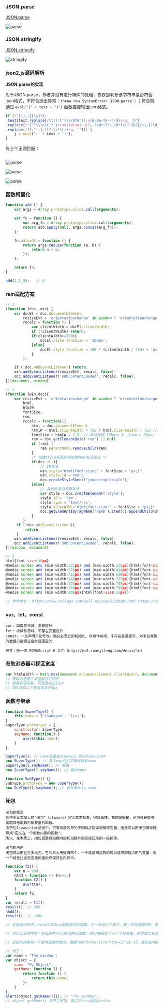 
### JSON.parse

[JSON.parse](https://www.ecma-international.org/ecma-262/6.0/#sec-json.parse)

![parse](https://github.com/jarvis12138/blog/blob/master/question/image/JSON.parse.png?raw=true)

### JSON.stringify

[JSON.stringify](https://www.ecma-international.org/ecma-262/6.0/#sec-json.stringify)

![stringify](https://github.com/jarvis12138/blog/blob/master/question/image/JSON.stringify.png?raw=true)

### json2.js源码解析

<b>JSON.parse的实现</b>

对于JSON.parse，作者并没有进行特殊的处理，仅仅是判断该字符串是否符合json格式，不符合抛出异常：`throw new SyntaxError('JSON.parse')` ；符合则通过 `eval('(' + text + ')')` 函数直接输出json格式。

```javascript
if (/^[\],:{}\s]*$/
.test(text.replace(/\\(?:["\\\/bfnrt]|u[0-9a-fA-F]{4})/g, '@')
.replace(/"[^"\\\n\r]*"|true|false|null|-?\d+(?:\.\d*)?(?:[eE][+\-]?\d+)?/g, ']')
.replace(/(?:^|:|,)(?:\s*\[)+/g, ''))) {
    j = eval('(' + text + ')');
}
```

有三个正则匹配：

```javascript

```

![parse](https://github.com/jarvis12138/blog/blob/master/question/image/regexp1.png?raw=true)

![parse](https://github.com/jarvis12138/blog/blob/master/question/image/regexp2.png?raw=true)

![parse](https://github.com/jarvis12138/blog/blob/master/question/image/regexp3.png?raw=true)

### 函数柯里化

```javascript
function add () {
    var args = Array.prototype.slice.call(arguments);

    var fn = function () {
        var arg_fn = Array.prototype.slice.call(arguments);
        return add.apply(null, args.concat(arg_fn));
    };

    fn.valueOf = function () {
        return args.reduce(function (a, b) {
            return a + b;
        });
    };

    return fn;
}

add(1,2,3);   // 6
```

### rem适配方案

```javascript
// 1 
(function (doc, win) {
    var docEl = doc.documentElement,
        resizeEvt = 'orientationchange' in window ? 'orientationchange' : 'resize',
        recalc = function () {
            var clientWidth = docEl.clientWidth;
            if (!clientWidth) return;
            if(clientWidth>=750){
                docEl.style.fontSize = '100px';
            }else{
                docEl.style.fontSize = 100 * (clientWidth / 750) + 'px';
            }
        };

    if (!doc.addEventListener) return;
    win.addEventListener(resizeEvt, recalc, false);
    doc.addEventListener('DOMContentLoaded', recalc, false);
})(document, window);

// 2 
(function (win,doc){
    var resizeEvt = 'orientationchange' in window ? 'orientationchange' : 'resize',
        html,
        htmlW,
        fontSize,
        rem,
        recalc = function(){
            html = doc.documentElement
            htmlW = html.clientWidth < 750 ? html.clientWidth : 750 //最大 1rem = 100px;
            fontSize = htmlW / 7.5  // 默认按照 IPhone 6 ,1rem = 50px;
            rem = doc.getElementById('rem') || null
            if (rem) {
                rem.parentNode.removeChild(rem)
            }
            /* 创建style标签并添加到Head标签里去 */
            if(doc.all){
                // IE写法
                win.style="html{font-size:" + fontSize + "px;}";
                win.style.id ='rem';
                doc.createStyleSheet("javascript:style");
            }else{
                // 其他标准浏览器写法
                var style = doc.createElement('style');
                style.id = 'rem';
                style.type = 'text/css';
                style.innerHTML="html{font-size:" + fontSize + "px;}";
                doc.getElementsByTagName('HEAD').item(0).appendChild(style);
            }
        }
     if (!doc.addEventListener){
         return;
     }
    win.addEventListener(resizeEvt, recalc, false);
    doc.addEventListener('DOMContentLoaded', recalc, false);
})(window, document)

// 3 
html{font-size:10px}
@media screen and (min-width:321px) and (max-width:375px){html{font-size:11px}}
@media screen and (min-width:376px) and (max-width:414px){html{font-size:12px}}
@media screen and (min-width:415px) and (max-width:639px){html{font-size:15px}}
@media screen and (min-width:640px) and (max-width:719px){html{font-size:20px}}
@media screen and (min-width:720px) and (max-width:749px){html{font-size:22.5px}}
@media screen and (min-width:750px) and (max-width:799px){html{font-size:23.5px}}
@media screen and (min-width:800px){html{font-size:25px}}

// 参考地址： https://www.cnblogs.com/well-nice/p/5509589.html https://www.cnblogs.com/webBlog-gqs/p/9139241.html
```

### var、let、const

```
var: 函数作用域、变量提升
let: 块级作用域、不存在变量提升
const: 一旦声明不能修改，而且必须立即初始化。块级作用域、不存在变量提升、对复合类型的数据只能保证指针是固定的

参考：阮一峰 ECMAScript 6 入门 http://es6.ruanyifeng.com/#docs/let
```

### 获取浏览器可视区宽度

```javascript
var htmlWidth = Math.max(document.documentElement.clientWidth, document.body.clientWidth);
// 获取的是整个浏览器的可视区
// 如果有滚动条，则宽度减去17px
// IE8及其以下老版本会少3px
```

### 函数与继承

```javascript
function SuperType() {
    this.name = ['zhangsan', 'lisi'];
}
SuperType.prototype = {
    constructor: SuperType,
    sayName: function() {
        alert(this.name);
    }
};

SuperType(); // name变量在window上,即window.name
new SuperType(); // 每个new后的变量单独有name
SuperType().sayName(); // 报错
new SuperType().sayName(); // 输出name

function SubType() {}
SubType.prototype = new SuperType();
new SubType().sayName(); // 会共用this.name
```

### 闭包

```
闭包的概念
各种专业文献上的"闭包"（closure）定义非常抽象，很难看懂。我的理解是，闭包就是能够读取其他函数内部变量的函数。
由于在Javascript语言中，只有函数内部的子函数才能读取局部变量，因此可以把闭包简单理解成"定义在一个函数内部的函数"。
所以，在本质上，闭包就是将函数内部和函数外部连接起来的一座桥梁。

闭包的用途
闭包可以用在许多地方。它的最大用处有两个，一个是前面提到的可以读取函数内部的变量，另一个就是让这些变量的值始终保持在内存中。
```

```javascript
function f2() {
    var n = 999;
    nAdd = function () {n+=1;}
    function f2() {
        alert(n);
    }
    return f2;
}
var result = f1();
result(); // 999
nAdd();
result(); // 1000

// 在这段代码中，result实际上就是闭包f2函数。它一共运行了两次，第一次的值是999，第二次的值是1000。这证明了，函数f1中的局部变量n一直保存在内存中，并没有在f1调用后被自动清除。

// 为什么会这样呢？原因就在于f1是f2的父函数，而f2被赋给了一个全局变量，这导致f2始终在内存中，而f2的存在依赖于f1，因此f1也始终在内存中，不会在调用结束后，被垃圾回收机制（garbage collection）回收。

// 这段代码中另一个值得注意的地方，就是"nAdd=function(){n+=1}"这一行，首先在nAdd前面没有使用var关键字，因此nAdd是一个全局变量，而不是局部变量。其次，nAdd的值是一个匿名函数（anonymous function），而这个匿名函数本身也是一个闭包，所以nAdd相当于是一个setter，可以在函数外部对函数内部的局部变量进行操作。
```

```javascript
// 例子：
var name = "The window";
var object = {
    name: "My Object",
    getName: function () {
        return function () {
            return this.name;
        };
    }
};
alert(object.getName()()); // "The window";
// object.getName() 会产生闭包，而之后this指向window
```

